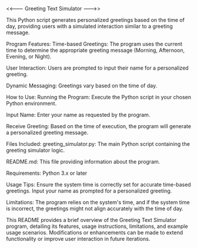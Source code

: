 <<--- Greeting Text Simulator --->>

This Python script generates personalized greetings based on the time of day, providing users with a simulated interaction similar to a greeting message.

Program Features:
Time-based Greetings: 
The program uses the current time to determine the appropriate greeting message (Morning, Afternoon, Evening, or Night).

User Interaction:
Users are prompted to input their name for a personalized greeting.

Dynamic Messaging:
Greetings vary based on the time of day.

How to Use:
Running the Program:
Execute the Python script in your chosen Python environment.

Input Name:
Enter your name as requested by the program.

Receive Greeting: 
Based on the time of execution, the program will generate a personalized greeting message.

Files Included:
greeting_simulator.py: The main Python script containing the greeting simulator logic.

README.md: This file providing information about the program.

Requirements:
Python 3.x or later

Usage Tips:
Ensure the system time is correctly set for accurate time-based greetings.
Input your name as prompted for a personalized greeting.

Limitations:
The program relies on the system's time, and if the system time is incorrect, the greetings might not align accurately with the time of day.

This README provides a brief overview of the Greeting Text Simulator program, detailing its features, usage instructions, limitations, and example usage scenarios.
Modifications or enhancements can be made to extend functionality or improve user interaction in future iterations.
